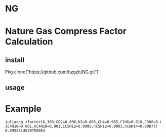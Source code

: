 # NG
# Nature Gas Compress Factor Calculation

## install

Pkg.clone("https://github.com/hzgzh/NG.git")

## usage

# Example
```
julia>ng_zfactor(6,300;CO2=0.006,N2=0.003,CH4=0.965,C2H6=0.018,C3H8=0.0045,
iC4H10=0.001,nC4H10=0.001,iC5H12=0.0005,nC5H12=0.0003,nC6H14=0.0007))
0.8953514530758864
```
